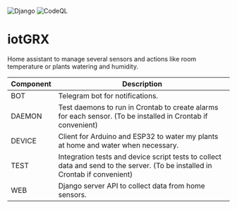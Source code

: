 ![Django](https://github.com/raiabril/iotgrx/actions/workflows/django.yml/badge.svg)
![CodeQL](https://github.com/raiabril/iotgrx/actions/workflows/codeql-analysis.yml/badge.svg)

# iotGRX

Home assistant to manage several sensors and actions like room temperature or plants watering and humidity.

| Component | Description                                                                                                                  |
| --------- | ---------------------------------------------------------------------------------------------------------------------------- |
| BOT       | Telegram bot for notifications.                                                                                              |
| DAEMON    | Test daemons to run in Crontab to create alarms for each sensor. (To be installed in Crontab if convenient)                  |
| DEVICE    | Client for Arduino and ESP32 to water my plants at home and water when necessary.                                            |
| TEST      | Integration tests and device script tests to collect data and send to the server. (To be installed in Crontab if convenient) |
| WEB       | Django server API to collect data from home sensors.                                                                         |

